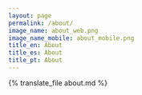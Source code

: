 ```yaml
---
layout: page
permalink: /about/
image_name: about_web.png
image_name_mobile: about_mobile.png
title_en: About
title_es: About
title_pt: About
---
```


{% translate_file about.md %}